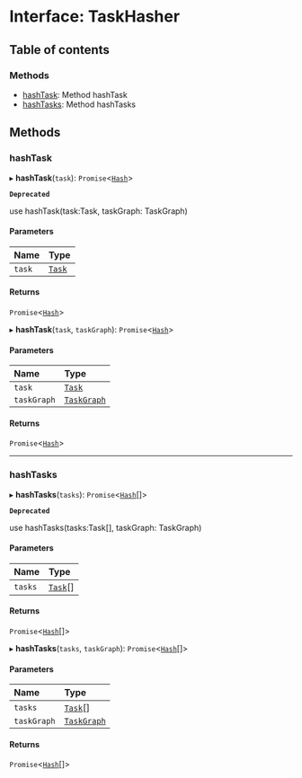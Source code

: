 # Interface: TaskHasher

## Table of contents

### Methods

- [hashTask](../../devkit/documents/TaskHasher#hashtask): Method hashTask
- [hashTasks](../../devkit/documents/TaskHasher#hashtasks): Method hashTasks

## Methods

### hashTask

▸ **hashTask**(`task`): `Promise`<[`Hash`](../../devkit/documents/Hash)\>

**`Deprecated`**

use hashTask(task:Task, taskGraph: TaskGraph)

#### Parameters

| Name   | Type                                  |
| :----- | :------------------------------------ |
| `task` | [`Task`](../../devkit/documents/Task) |

#### Returns

`Promise`<[`Hash`](../../devkit/documents/Hash)\>

▸ **hashTask**(`task`, `taskGraph`): `Promise`<[`Hash`](../../devkit/documents/Hash)\>

#### Parameters

| Name        | Type                                            |
| :---------- | :---------------------------------------------- |
| `task`      | [`Task`](../../devkit/documents/Task)           |
| `taskGraph` | [`TaskGraph`](../../devkit/documents/TaskGraph) |

#### Returns

`Promise`<[`Hash`](../../devkit/documents/Hash)\>

---

### hashTasks

▸ **hashTasks**(`tasks`): `Promise`<[`Hash`](../../devkit/documents/Hash)[]\>

**`Deprecated`**

use hashTasks(tasks:Task[], taskGraph: TaskGraph)

#### Parameters

| Name    | Type                                    |
| :------ | :-------------------------------------- |
| `tasks` | [`Task`](../../devkit/documents/Task)[] |

#### Returns

`Promise`<[`Hash`](../../devkit/documents/Hash)[]\>

▸ **hashTasks**(`tasks`, `taskGraph`): `Promise`<[`Hash`](../../devkit/documents/Hash)[]\>

#### Parameters

| Name        | Type                                            |
| :---------- | :---------------------------------------------- |
| `tasks`     | [`Task`](../../devkit/documents/Task)[]         |
| `taskGraph` | [`TaskGraph`](../../devkit/documents/TaskGraph) |

#### Returns

`Promise`<[`Hash`](../../devkit/documents/Hash)[]\>
